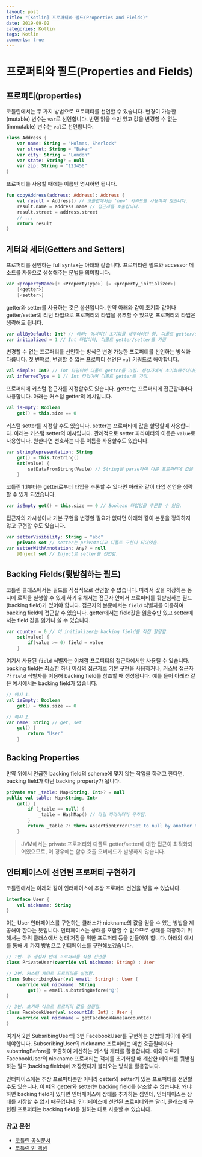 ```yaml
---
layout: post
title: "[Kotlin] 프로퍼티와 필드(Properties and Fields)"
date: 2019-09-02
categories: Kotlin
tags: Kotlin
comments: true
---
```


# 프로퍼티와 필드(Properties and Fields)
## 프로퍼티(properties)
코틀린에서는 두 가지 방법으로 프로퍼티를 선언할 수 있습니다. 변경이 가능한(mutable) 변수는 `var`로 선언합니다. 반면 읽을 수만 있고 값을 변경할 수 없는(immutable) 변수는 `val`로 선언합니다. 

```kotlin
class Address {
    var name: String = "Holmes, Sherlock"
    var street: String = "Baker"
    var city: String = "London"
    var state: String? = null
    var zip: String = "123456"
}
```

프로퍼티를 사용할 때에는 이름만 명시하면 됩니다.
```kotlin
fun copyAddress(address: Address): Address {
    val result = Address() // 코틀린에서는 'new' 키워드를 사용하지 않습니다.
    result.name = address.name // 접근자를 호출합니다.
    result.street = address.street
    // ...
    return result
}
```

## 게터와 세터(Getters and Setters)
프로퍼티를 선언하는 full syntax는 아래와 같습니다. 프로퍼티란 필드와 accessor 메소드를 자동으로 생성해주는 문법을 의미합니다. 

```kotlin
var <propertyName>[: <PropertyType>] [= <property_initializer>]
    [<getter>]
    [<setter>]
```

getter와 setter를 사용하는 것은 옵션입니다. 만약 아래와 같이 초기화 값이나 getter/setter의 리턴 타입으로 프로퍼티의 타입을 유추할 수 있으면 프로퍼티의 타입은 생략해도 됩니다.

```kotlin
var allByDefault: Int? // 에러: 명시적인 초기화를 해주어야만 함. 디폴트 getter/setter가 포함됨.
var initialized = 1 // Int 타입이며, 디폴트 getter/setter를 가짐
```

변경할 수 없는 프로퍼티를 선언하는 방식은 변경 가능한 프로퍼티를 선언하는 방식과 다릅니다. 첫 번쨰로, 변경할 수 없는 프로퍼티 선언은 `val` 키워드로 해야합니다. 

```kotlin
val simple: Int? // Int 타입이며 디폴트 getter를 가짐. 생성자에서 초기화해주어야만 한다.
val inferredType = 1 // Int 타입이며 디폴트 getter를 가짐.
```

프로퍼티에 커스텀 접근자를 지정할수도 있습니다. getter는 프로퍼티에 접근할때마다 사용합니다. 아래는 커스텀 getter의 예시입니다.

```kotlin
val isEmpty: Boolean
    get() = this.size == 0
``` 

커스텀 setter를 지정할 수도 있습니다. setter는 프로퍼티에 값을 할당할때 사용합니다. 아래는 커스텀 setter의 예시입니다. 관례적으로 setter 파라미터의 이름은 `value`로 사용합니다. 원한다면 선호하는 다른 이름을 사용할수도 있습니다. 

```kotlin
var stringRepresentation: String
    get() = this.toString()
    set(value) {
        setDataFromString(Vaule) // String을 parse하여 다른 프로퍼티에 값을 할당함.
    }
```

코틀린 1.1부터는 getter로부터 타입을 추론할 수 있다면 아래와 같이 타입 선언을 생략할 수 있게 되었습니다.

```kotlin
var isEmpty get() = this.size == 0 // Boolean 타입임을 추론할 수 있음.
```

접근자의 가시성이나 기본 구현을 변경할 필요가 없다면 아래와 같이 본문을 정의하지 않고 구현할 수도 있습니다. 

```kotlin
var setterVisibility: String = "abc"
    private set // setter는 private이고 디폴트 구현이 되어있음.
var setterWithAnnotation: Any? = null
    @Inject set // Inject로 setter를 선언함.
```

## Backing Fields(뒷받침하는 필드)
코틀린 클래스에서는 필드를 직접적으로 선언할 수 없습니다. 따라서 값을 저장하는 동시에 로직을 실행할 수 있게 하기 위해서는 접근자 안에서 프로퍼티를 뒷받침하는 필드(backing field)가 있어야 합니다. 접근자의 본문에서는 `field` 식별자를 이용하여 backing field에 접근할 수 있습니다. getter에서는 field값을 읽을수만 있고 setter에서는 field 값을 읽거나 쓸 수 있습니다. 

```kotlin
var counter = 0 // 이 initializer는 backing field를 직접 할당함.
    set(value) {
        if(value >= 0) field = value
    }
```

여기서 사용된 `field` 식별자는 이처럼 프로퍼티의 접근자에서만 사용될 수 있습니다.
backing field는 최소한 하나 이상의 접근자로 기본 구현을 사용하거나, 커스텀 접근자가 `field` 식별자를 이용해 backing field를 참조할 때 생성됩니다. 예를 들어 아래와 같은 예시에서는 backing field가 없습니다. 

```kotlin
// 예시 1.
val isEmpty: Boolean
    get() = this.size == 0

// 예시 2.
var name: String // get, set
    get() {
        return "User"
    }
```

## Backing Properties
만약 위에서 언급한 backing field의 scheme에 맞지 않는 작업을 하려고 한다면, backing field가 아닌 backing property가 됩니다. 

```kotlin
private var _table: Map<String, Int>? = null
public val table: Map<String, Int>
    get() {
        if (_table == null) {
            _table = HashMap() // 타입 파라미터가 유추됨.
        }
        return _table ?: throw AssertionError("Set to null by another thread")
    }
```

> JVM에서는 private 프로퍼티와 디폴트 getter/setter에 대한 접근이 최적화되어있으므로, 이 경우에는 함수 호출 오버헤드가 발생하지 않습니다. 

## 인터페이스에 선언된 프로퍼티 구현하기
코틀린에서는 아래와 같이 인터페이스에 추상 프로퍼티 선언을 넣을 수 있습니다. 

```kotlin
interface User {
    val nickname: String
}
```

이는 User 인터페이스를 구현하는 클래스가 nickname의 값을 얻을 수 있는 방법을 제공해야 한다는 뜻입니다. 인터페이스는 상태를 포함할 수 없으므로 상태를 저장하기 위해서는 하위 클래스에서 상태 저장을 위한 프로퍼티 등을 만들어야 합니다. 아래의 예시를 통해 세 가지 방법으로 인터페이스를 구현해보겠습니다.

```kotlin
// 1번. 주 생성자 안에 프로퍼티를 직접 선언함
class PrivateUser(override val nickname: String) : User

// 2번. 커스텀 게터로 프로퍼티를 설정함.
class SubscribingUser(val email: String) : User {
    override val nickname: String
        get() = email.substringBefore('@')
}

// 3번. 초기화 식으로 프로퍼티 값을 설정함.
class FacebookUser(val accountId: Int) : User {
    override val nickname = getFacebookName(accountId)
}
```

여기서 2번 SubsribingUser와 3번 FacebookUser를 구현하는 방법의 차이에 주의해야합니다. SubscribingUser의 nickname 프로퍼티는 매번 호출될때마다 substringBefore를 호출하여 계산하는 커스텀 게터를 활용합니다. 이와 다르게 FacebookUser의 nickname 프로퍼티는 객체를 초기화할 때 계산한 데이터를 뒷받침하는 필드(backing fields)에 저장했다가 불러오는 방식을 활용합니다. 

인터페이스에는 추상 프로퍼티뿐만 아니라 getter와 setter가 있는 프로퍼티를 선언할 수도 있습니다. 이 떄의 getter와 setter는 backing field를 참조할 수 없습니다. 왜냐하면 backing field가 있다면 인터페이스에 상태를 추가하는 셈인데, 인터페이스는 상태를 저장할 수 없기 때문입니다. 인터페이스에 선언된 프로퍼티와는 달리, 클래스에 구현된 프로퍼티는 backing field를 원하는 대로 사용할 수 있습니다. 

### 참고 문헌
- [코틀린 공식문서](https://kotlinlang.org/docs/reference)
- [코틀린 인 액션](http://acornpub.co.kr/book/kotlin-in-action)
